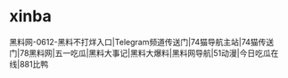 # xinba
黑料网-0612-黑料不打烊入口|Telegram频道传送门|74猫导航主站|74猫传送门|78黑料网|五一吃瓜|黑料大事记|黑料大爆料|黑料网导航|51动漫|今日吃瓜在线|881比鸭
